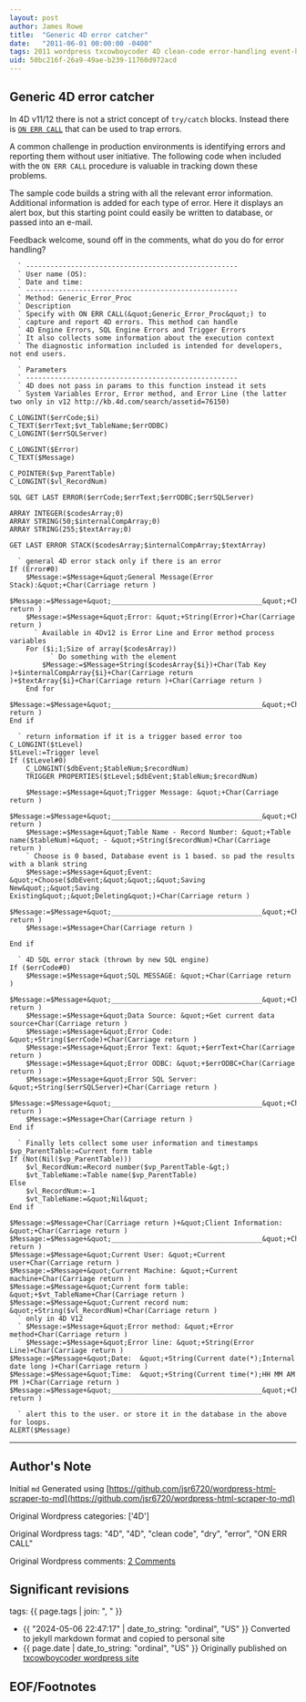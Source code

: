 ```yaml
---
layout: post
author: James Rowe
title:  "Generic 4D error catcher"
date:   "2011-06-01 00:00:00 -0400"
tags: 2011 wordpress txcowboycoder 4D clean-code error-handling event-handling
uid: 50bc216f-26a9-49ae-b239-11760d972acd
---
```



## Generic 4D error catcher


In 4D v11/12 there is not a strict concept of `try/catch` blocks. Instead there is [`ON ERR CALL`](http://doc.4d.com/4Dv12.2/help/command/en/page155.html "ON ERR CALL") that can be used to trap errors.


A common challenge in production environments is identifying errors and reporting them without user initiative. The following code when included with the `ON ERR CALL` procedure is valuable in tracking down these problems.


The sample code builds a string with all the relevant error information. Additional information is added for each type of error. Here it displays an alert box, but this starting point could easily be written to database, or passed into an e-mail.


Feedback welcome, sound off in the comments, what do you do for error handling?



```
  ` ----------------------------------------------------
  ` User name (OS):
  ` Date and time:
  ` ----------------------------------------------------
  ` Method: Generic_Error_Proc
  ` Description
  ` Specify with ON ERR CALL(&quot;Generic_Error_Proc&quot;) to
  ` capture and report 4D errors. This method can handle
  ` 4D Engine Errors, SQL Engine Errors and Trigger Errors
  ` It also collects some information about the execution context
  ` The diagnostic information included is intended for developers, not end users.
  `
  ` Parameters
  ` ----------------------------------------------------
  ` 4D does not pass in params to this function instead it sets
  ` System Variables Error, Error method, and Error Line (the latter two only in v12 http://kb.4d.com/search/assetid=76150)

C_LONGINT($errCode;$i)
C_TEXT($errText;$vt_TableName;$errODBC)
C_LONGINT($errSQLServer)

C_LONGINT($Error)
C_TEXT($Message)

C_POINTER($vp_ParentTable)
C_LONGINT($vl_RecordNum)

SQL GET LAST ERROR($errCode;$errText;$errODBC;$errSQLServer)

ARRAY INTEGER($codesArray;0)
ARRAY STRING(50;$internalCompArray;0)
ARRAY STRING(255;$textArray;0)

GET LAST ERROR STACK($codesArray;$internalCompArray;$textArray)

  ` general 4D error stack only if there is an error
If (Error#0)
	$Message:=$Message+&quot;General Message(Error Stack):&quot;+Char(Carriage return )
	$Message:=$Message+&quot;_____________________________________&quot;+Char(Carriage return )
	$Message:=$Message+&quot;Error: &quot;+String(Error)+Char(Carriage return )
	  ` Available in 4Dv12 is Error Line and Error method process variables
	For ($i;1;Size of array($codesArray))
		  ` Do something with the element
		$Message:=$Message+String($codesArray{$i})+Char(Tab Key )+$internalCompArray{$i}+Char(Carriage return )+$textArray{$i}+Char(Carriage return )+Char(Carriage return )
	End for
	$Message:=$Message+&quot;_____________________________________&quot;+Char(Carriage return )
End if

  ` return information if it is a trigger based error too
C_LONGINT($tLevel)
$tLevel:=Trigger level
If ($tLevel#0)
	C_LONGINT($dbEvent;$tableNum;$recordNum)
	TRIGGER PROPERTIES($tLevel;$dbEvent;$tableNum;$recordNum)

	$Message:=$Message+&quot;Trigger Message: &quot;+Char(Carriage return )
	$Message:=$Message+&quot;_____________________________________&quot;+Char(Carriage return )
	$Message:=$Message+&quot;Table Name - Record Number: &quot;+Table name($tableNum)+&quot; - &quot;+String($recordNum)+Char(Carriage return )
	` Choose is 0 based, Database event is 1 based. so pad the results with a blank string
	$Message:=$Message+&quot;Event: &quot;+Choose($dbEvent;&quot;&quot;;&quot;Saving New&quot;;&quot;Saving Existing&quot;;&quot;Deleting&quot;)+Char(Carriage return )
	$Message:=$Message+&quot;_____________________________________&quot;+Char(Carriage return )
	$Message:=$Message+Char(Carriage return )

End if

  ` 4D SQL error stack (thrown by new SQL engine)
If ($errCode#0)
	$Message:=$Message+&quot;SQL MESSAGE: &quot;+Char(Carriage return )
	$Message:=$Message+&quot;_____________________________________&quot;+Char(Carriage return )
	$Message:=$Message+&quot;Data Source: &quot;+Get current data source+Char(Carriage return )
	$Message:=$Message+&quot;Error Code: &quot;+String($errCode)+Char(Carriage return )
	$Message:=$Message+&quot;Error Text: &quot;+$errText+Char(Carriage return )
	$Message:=$Message+&quot;Error ODBC: &quot;+$errODBC+Char(Carriage return )
	$Message:=$Message+&quot;Error SQL Server: &quot;+String($errSQLServer)+Char(Carriage return )
	$Message:=$Message+&quot;_____________________________________&quot;+Char(Carriage return )
	$Message:=$Message+Char(Carriage return )
End if

  ` Finally lets collect some user information and timestamps
$vp_ParentTable:=Current form table
If (Not(Nil($vp_ParentTable)))
	$vl_RecordNum:=Record number($vp_ParentTable-&gt;)
	$vt_TableName:=Table name($vp_ParentTable)
Else
	$vl_RecordNum:=-1
	$vt_TableName:=&quot;Nil&quot;
End if

$Message:=$Message+Char(Carriage return )+&quot;Client Information: &quot;+Char(Carriage return )
$Message:=$Message+&quot;_____________________________________&quot;+Char(Carriage return )
$Message:=$Message+&quot;Current User: &quot;+Current user+Char(Carriage return )
$Message:=$Message+&quot;Current Machine: &quot;+Current machine+Char(Carriage return )
$Message:=$Message+&quot;Current form table: &quot;+$vt_TableName+Char(Carriage return )
$Message:=$Message+&quot;Current record num: &quot;+String($vl_RecordNum)+Char(Carriage return )
  ` only in 4D V12
  ` $Message:=$Message+&quot;Error method: &quot;+Error method+Char(Carriage return )
  ` $Message:=$Message+&quot;Error line: &quot;+String(Error Line)+Char(Carriage return )
$Message:=$Message+&quot;Date:  &quot;+String(Current date(*);Internal date long )+Char(Carriage return )
$Message:=$Message+&quot;Time:  &quot;+String(Current time(*);HH MM AM PM )+Char(Carriage return )
$Message:=$Message+&quot;_____________________________________&quot;+Char(Carriage return )

  ` alert this to the user. or store it in the database in the above for loops.
ALERT($Message)

```



---

## Author's Note

Initial `md` Generated using [https://github.com/jsr6720/wordpress-html-scraper-to-md](https://github.com/jsr6720/wordpress-html-scraper-to-md)

Original Wordpress categories: ['4D']

Original Wordpress tags: "4D", "4D", "clean code", "dry", "error", "ON ERR CALL"

Original Wordpress comments: <a href="https://txcowboycoder.wordpress.com/2011/06/01/generic-4d-error-catcher/#comments">2 Comments</a>

## Significant revisions

tags: {{ page.tags | join: ", " }} <!-- todo move this somewhere -->

- {{ "2024-05-06 22:47:17" | date_to_string: "ordinal", "US" }} Converted to jekyll markdown format and copied to personal site
- {{ page.date | date_to_string: "ordinal", "US" }} Originally published on [txcowboycoder wordpress site](https://txcowboycoder.wordpress.com/2011/06/01/generic-4d-error-catcher/)

## EOF/Footnotes


